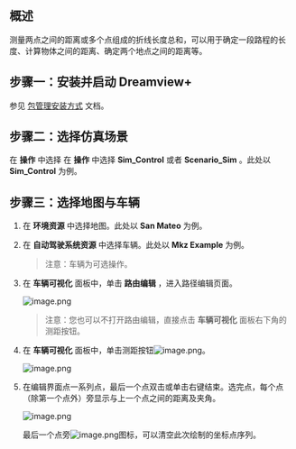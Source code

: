 ## 概述

测量两点之间的距离或多个点组成的折线长度总和，可以用于确定一段路程的长度、计算物体之间的距离、确定两个地点之间的距离等。

## 步骤一：安装并启动 Dreamview+

参见 [包管理安装方式](docs/安装指南/包管理安装方式.md) 文档。

## 步骤二：选择仿真场景

在 **操作** 中选择 在 **操作** 中选择 **Sim_Control** 或者 **Scenario_Sim** 。此处以 **Sim_Control** 为例。

## 步骤三：选择地图与车辆

1. 在 **环境资源** 中选择地图。此处以 **San Mateo** 为例。

2. 在 **自动驾驶系统资源** 中选择车辆。此处以 **Mkz Example** 为例。

   > 注意：车辆为可选操作。

3. 在 **车辆可视化** 面板中，单击 **路由编辑** ，进入路径编辑页面。

   ![image.png](https://bce.bdstatic.com/doc/Apollo-Homepage-Document/Apollo_alpha_doc/image_b3bef25.png)

   > 注意：您也可以不打开路由编辑，直接点击 **车辆可视化** 面板右下角的测距按钮。

4. 在 **车辆可视化** 面板中，单击测距按钮![image.png](https://bce.bdstatic.com/doc/Apollo-Homepage-Document/Apollo_alpha_doc/image_95d8c03.png)。

   ![image.png](https://bce.bdstatic.com/doc/Apollo-Homepage-Document/Apollo_alpha_doc/image_4ee20d6.png)

5. 在编辑界面点一系列点，最后一个点双击或单击右键结束。选完点，每个点（除第一个点外）旁显示与上一个点之间的距离及夹角。

   ![image.png](https://bce.bdstatic.com/doc/Apollo-Homepage-Document/Apollo_alpha_doc/image_352b5bb.png)

   最后一个点旁![image.png](https://bce.bdstatic.com/doc/Apollo-Homepage-Document/Apollo_alpha_doc/image_556beae.png)图标，可以清空此次绘制的坐标点序列。
